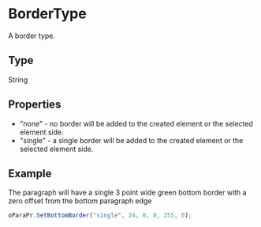 # BorderType

A border type.

## Type

String

## Properties

- "none" - no border will be added to the created element or the selected element side.
- "single" - a single border will be added to the created element or the selected element side.

## Example

The paragraph will have a single 3 point wide green bottom border with a zero offset from the bottom paragraph edge

```javascript
oParaPr.SetBottomBorder("single", 24, 0, 0, 255, 0);
```